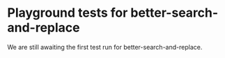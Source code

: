 # Playground tests for better-search-and-replace
We are still awaiting the first test run for better-search-and-replace.
